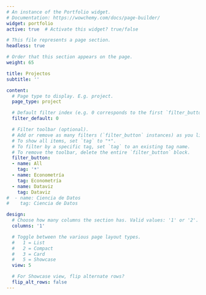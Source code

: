 ```yaml
---
# An instance of the Portfolio widget.
# Documentation: https://wowchemy.com/docs/page-builder/
widget: portfolio
active: true  # Activate this widget? true/false

# This file represents a page section.
headless: true

# Order that this section appears on the page.
weight: 65

title: Projectos
subtitle: ''

content:
  # Page type to display. E.g. project.
  page_type: project

  # Default filter index (e.g. 0 corresponds to the first `filter_button` instance below).
  filter_default: 0

  # Filter toolbar (optional).
  # Add or remove as many filters (`filter_button` instances) as you like.
  # To show all items, set `tag` to "*".
  # To filter by a specific tag, set `tag` to an existing tag name.
  # To remove the toolbar, delete the entire `filter_button` block.
  filter_button:
  - name: All
    tag: '*'
  - name: Econometría
    tag: Econometría
  - name: Dataviz
    tag: Dataviz
#  - name: Ciencia de Datos
#    tag: Ciencia de Datos

design:
  # Choose how many columns the section has. Valid values: '1' or '2'.
  columns: '1'

  # Toggle between the various page layout types.
  #   1 = List
  #   2 = Compact
  #   3 = Card
  #   5 = Showcase
  view: 5

  # For Showcase view, flip alternate rows?
  flip_alt_rows: false
---
```

